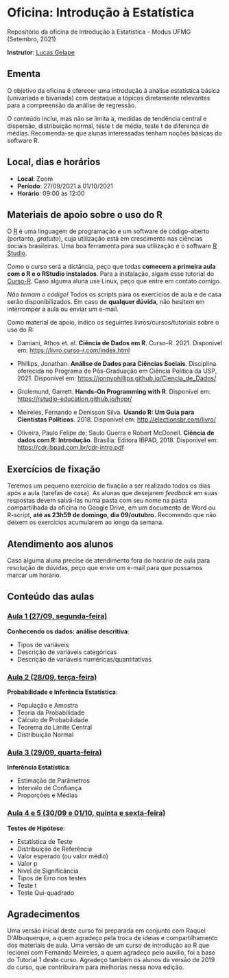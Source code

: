 # Oficina: Introdução à Estatística

Repositório da oficina de Introdução à Estatística - Modus UFMG (Setembro, 2021)

**Instrutor**: [Lucas Gelape](https://lgelape.github.io/)

## Ementa

O objetivo da oficina é oferecer uma introdução à análise estatística básica (univariada e bivariada) com destaque a tópicos diretamente relevantes para a compreensão da análise de regressão.

O conteúdo inclui, mas não se limita a, medidas de tendência central e dispersão, distribuição normal, teste t de média, teste t de diferença de médias. Recomenda-se que alunas interessadas tenham noções básicas do software R.

## Local, dias e horários

* **Local**: Zoom
* **Período**: 27/09/2021 a 01/10/2021
* **Horário**: 09:00 às 12:00

## Materiais de apoio sobre o uso do R

O [R](https://cran.r-project.org/) é uma linguagem de programação e um software de código-aberto (portanto, *gratuito*), cuja utilização está em crescimento nas ciências sociais brasileiras. Uma boa ferramenta para sua utilização é o software [R Studio](https://www.rstudio.com/products/rstudio/download/).

Como o curso será a distância, peço que todas **comecem a primeira aula com o R e o RStudio instalados**. Para a instalação, sigam esse tutorial do [Curso-R](https://livro.curso-r.com/1-instalacao.html). Caso alguma aluna use Linux, peço que entre em contato comigo.

*Não temam o código!* Todos os scripts para os exercícios de aula e de casa serão disponibilizados. Em caso de **qualquer dúvida**, não hesitem em interromper a aula ou enviar um e-mail.

Como material de apoio, indico os seguintes livros/cursos/tutoriais sobre o uso do R:

* Damiani, Athos et. al. **Ciência de Dados em R**. Curso-R. 2021. Disponível em: https://livro.curso-r.com/index.html

* Phillips, Jonathan. **Análise de Dados para Ciências Sociais**. Disciplina oferecida no Programa de Pós-Graduação em Ciência Política da USP, 2021.  Disponível em: https://jonnyphillips.github.io/Ciencia_de_Dados/

* Grolemund, Garrett. **Hands-On Programming with R**. Disponível em: https://rstudio-education.github.io/hopr/

* Meireles, Fernando e Denisson Silva. **Usando R: Um Guia para Cientistas Políticos**. 2018. Disponível em: http://electionsbr.com/livro/

* Oliveira, Paulo Felipe de; Saulo Guerra e Robert McDonell. **Ciência de dados com R: Introdução**. Brasília: Editora IBPAD, 2018. Disponível em: https://cdr.ibpad.com.br/cdr-intro.pdf

## Exercícios de fixação

Teremos um pequeno exercício de fixação a ser realizado todos os dias após a aula (tarefas de casa). As alunas que desejarem *feedback* em suas respostas devem salvá-las numa pasta com seu nome na pasta compartilhada da oficina no Google Drive, em um documento de Word ou R-script, **até as 23h59 de domingo, dia 09/outubro.** Recomendo que não deixem os exercícios acumularem ao longo da semana.

## Atendimento aos alunos

Caso alguma aluna precise de atendimento fora do horário de aula para resolução de dúvidas, peço que envie um e-mail para que possamos marcar um horário.

## Conteúdo das aulas

### [Aula 1 (27/09, segunda-feira)](/Aulas/Aula1/Aula1.md)

**Conhecendo os dados: análise descritiva**:

* Tipos de variáveis
* Descrição de variáveis categóricas
* Descrição de variáveis numéricas/quantitativas

### [Aula 2 (28/09, terça-feira)](/Aulas/Aula2/Aula2.md)

**Probabilidade e Inferência Estatística**:

* População e Amostra
* Teoria da Probabilidade
* Cálculo de Probabilidade
* Teorema do Limite Central
* Distribuição Normal

### [Aula 3 (29/09, quarta-feira)](/Aulas/Aula3/Aula3.md)

**Inferência Estatística**:

* Estimação de Parâmetros
* Intervalo de Confiança
* Proporções e Médias

### [Aula 4 e 5 (30/09 e 01/10, quinta e sexta-feira)](/Aulas/Aulas4_5/Aulas4_5.md)

**Testes de Hipótese**:

* Estatística de Teste
* Distribuição de Referência
* Valor esperado (ou valor médio)
* Valor p
* Nível de Significância
* Tipos de Erro nos testes
* Teste t
* Teste Qui-quadrado

## Agradecimentos

Uma versão inicial deste curso foi preparada em conjunto com Raquel D'Albuquerque, a quem agradeço pela troca de ideias e compartilhamento dos materiais de aula. Uma versão de um curso de introdução ao R que lecionei com Fernando Meireles, a quem agradeço pelo auxílio, foi a base do Tutorial 1 deste curso. Agradeço também os alunos da versão de 2019 do curso, que contribuíram para melhorias nessa nova edição.
